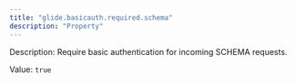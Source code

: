```yaml
---
title: "glide.basicauth.required.schema"
description: "Property"
---
```


Description: Require basic authentication for incoming SCHEMA requests.

Value: `true`